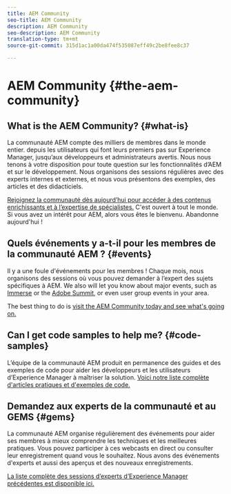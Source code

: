 ```yaml
---
title: AEM Community
seo-title: AEM Community
description: AEM Community
seo-description: AEM Community
translation-type: tm+mt
source-git-commit: 315d1ac1a00da474f535087eff49c2be8fee8c37

---
```



# AEM Community {#the-aem-community}

## What is the AEM Community? {#what-is}

La communauté AEM compte des milliers de membres dans le monde entier. depuis les utilisateurs qui font leurs premiers pas sur Experience Manager, jusqu’aux développeurs et administrateurs avertis.  Nous nous tenons à votre disposition pour toute question sur les fonctionnalités d’AEM et sur le développement. Nous organisons des sessions régulières avec des experts internes et externes, et nous vous présentons des exemples, des articles et des didacticiels.

[Rejoignez la communauté dès aujourd’hui pour accéder à des contenus enrichissants et à l’expertise de spécialistes.](https://forums.adobe.com/community/experience-cloud/marketing-cloud/experience-manager) C&#39;est ouvert à tout le monde. Si vous avez un intérêt pour AEM, alors vous êtes le bienvenu. Abandonne aujourd&#39;hui !

## Quels événements y a-t-il pour les membres de la communauté AEM ? {#events}

Il y a une foule d&#39;événements pour les membres ! Chaque mois, nous organisons des sessions où vous pouvez demander à l’expert des sujets spécifiques à AEM. We also will let you know about major events, such as [Immerse](http://help-forums.adobe.com/content/adobeforums/en/experience-manager-forum/adobe-experience-manager.topic.html/forum__fb7p-the_immerseagendai.html) or the [Adobe Summit](http://summit.adobe.com/na/?promoid=6JMR7JQY&mv=other), or even user group events in your area.

The best thing to do is [visit the AEM Community today and see what&#39;s going on.](http://help-forums.adobe.com/content/adobeforums/en/experience-manager-forum/adobe-experience-manager.html)

## Can I get code samples to help me? {#code-samples}

L’équipe de la communauté AEM produit en permanence des guides et des exemples de code pour aider les développeurs et les utilisateurs d’Experience Manager à maîtriser la solution. [Voici notre liste complète d&#39;articles pratiques et d&#39;exemples de code.](https://helpx.adobe.com/experience-manager/topics/how-to.html)

## Demandez aux experts de la communauté et au GEMS {#gems}

La communauté AEM organise régulièrement des événements pour aider ses membres à mieux comprendre les techniques et les meilleures pratiques. Vous pouvez participer à ces webcasts en direct ou consulter leur enregistrement quand vous le souhaitez. Nous avons des événements d&#39;experts et aussi des aperçus et des nouveaux enregistrements.

[La liste complète des sessions d’experts d’Experience Manager précédentes est disponible ici.](https://helpx.adobe.com/experience-manager/kt/eseminars/ask-the-expert/atace-index.html)
